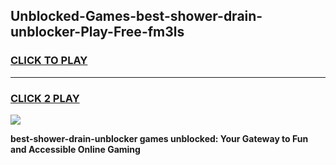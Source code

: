 
## Unblocked-Games-best-shower-drain-unblocker-Play-Free-fm3ls
<h3>
<a href="https://premium76.site?title=best-shower-drain-unblocker&ref=23A">CLICK TO PLAY</a></h3>
<hr>

<h3>
<a href="https://premium76.site?title=best-shower-drain-unblocker&ref=23A">CLICK 2 PLAY</a>
  
</h3>

<a href="https://premium76.site?title=best-shower-drain-unblocker&ref=23A"><img src="https://clearcache.store/games.png"></a>


**best-shower-drain-unblocker games unblocked: Your Gateway to Fun and Accessible Online Gaming**

